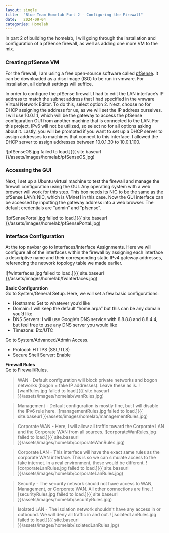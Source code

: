 ```yaml
---
layout: single
title:  "Blue Team Homelab Part 2 - Configuring the Firewall"
date:   2024-09-04
categories: Homelab
---
```


In part 2 of building the homelab, I will going through the installation and configuration of a pfSense firewall, as well as adding one more VM to the mix.

### Creating pfSense VM
For the firewall, I am using a free open-source software called [pfSense](https://www.pfsense.org/). It can be downloaded as a disc image (ISO) to be run in vmware. For installation, all default settings will suffice.

In order to configure the pfSense firewall, I had to edit the LAN interface’s IP address to match the subnet address that I had specified in the vmware Virtual Network Editor. To do this, select option 2. Next, choose no for DHCP assigning the address for us, as we will set the IP address ourselves. I will use 10.0.1.1, which will be the gateway to access the pfSense configuration GUI from another machine that is connected to the LAN. For this project, IPv6 will not be utilized, so select no for all options asking about it. Lastly, you will be prompted if you want to set up a DHCP server to assign addresses to machines that connect to this interface. I allowed the DHCP server to assign addresses between 10.0.1.30 to 10.0.1.100.


![pfSenseOS.jpg failed to load.]({{ site.baseurl }}/assets/images/homelab/pfSenseOS.jpg)

### Accessing the GUI
Next, I set up a Ubuntu virtual machine to test the firewall and manage the firewall configuration using the GUI. Any operating system with a web browser will work for this step. This box needs its NIC to be the same as the pfSense LAN’s NIC, which is VMnet1 in this case. Now the GUI interface can be accessed by inputting the gateway address into a web browser. The default credentials are “admin” and “pfsense”.

![pfSensePortal.jpg failed to load.]({{ site.baseurl }}/assets/images/homelab/pfSensePortal.jpg)

### Interface Configuration
At the top navbar go to Interfaces/Interface Assignments. Here we will configure all of the interfaces within the firewall by assigning each interface a descriptive name and their corresponding static IPv4 gateway addresses, referencing the network topology table we made earlier.

![fwInterfaces.jpg failed to load.]({{ site.baseurl }}/assets/images/homelab/fwInterfaces.jpg)

**Basic Configuration**\
Go to System/General Setup. Here, we will set a few basic configurations:
- Hostname: Set to whatever you’d like
- Domain: I will keep the default “home.arpa” but this can be any domain you’d like
- DNS Servers: I will use Google’s DNS service with 8.8.8.8 and 8.8.4.4, but feel free to use any DNS server you would like
- Timezone: Etc/UTC

Go to System/Advanced/Admin Access.
- Protocol: HTTPS (SSL/TLS)
- Secure Shell Server: Enable

**Firewall Rules**\
Go to Firewall/Rules.

> WAN - Default configuration will block private networks and bogon networks (bogon = fake IP addresses). Leave these as is.
> ![wanRules.jpg failed to load.]({{ site.baseurl }}/assets/images/homelab/wanRules.jpg)

> Management - Default configuration is mostly fine, but I will disable the IPv6 rule here.
> ![managementRules.jpg failed to load.]({{ site.baseurl }}/assets/images/homelab/managementRules.jpg)

> Corporate WAN - Here, I will allow all traffic toward the Corporate LAN and the Corporate WAN from all sources.
> ![corporateWanRules.jpg failed to load.]({{ site.baseurl }}/assets/images/homelab/corporateWanRules.jpg)

> Corporate LAN - This interface will have the exact same rules as the corporate WAN interface. This is so we can simulate access to the fake internet. In a real environment, these would be different.
> ![corporateLanRules.jpg failed to load.]({{ site.baseurl }}/assets/images/homelab/corporateLanRules.jpg)

> Security - The security network should not have access to WAN, Management, or Corporate WAN. All other connections are fine.
> ![securityRules.jpg failed to load.]({{ site.baseurl }}/assets/images/homelab/securityRules.jpg)

> Isolated LAN - The isolation network shouldn't have any access in or outbound. We will deny all traffic in and out.
> ![isolatedLanRules.jpg failed to load.]({{ site.baseurl }}/assets/images/homelab/isolatedLanRules.jpg)
